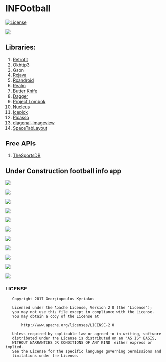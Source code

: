 # INFOotball
[ ![License](http://img.shields.io/badge/License-Apache%202.0-blue.svg?style=flat-square) ](http://www.apache.org/licenses/LICENSE-2.0)

![](https://github.com/domgeorg/INFOotball/blob/master/ifootball/ic_launcher_round-web.png)

## Libraries:
1. [Retrofit](http://square.github.io/retrofit/)
2. [Okhttp3](https://github.com/square/okhttp/tree/master/okhttp/src/main/java/okhttp3)
3. [Gson](https://github.com/google/gson)
3. [Rxjava](https://github.com/ReactiveX/RxJava)
4. [Rxandroid](https://github.com/ReactiveX/RxAndroid)
5. [Realm](https://blog.realm.io/realm-for-android/)
6. [Butter Knife](http://jakewharton.github.io/butterknife/)
7. [Dagger](https://google.github.io/dagger/)
8. [Project Lombok](https://projectlombok.org/)
9. [Nucleus](https://github.com/konmik/nucleus)
10. [Icepick](https://github.com/frankiesardo/icepick)
11. [Picasso](http://square.github.io/picasso/)
12. [diagonal-imageview](https://github.com/santalu/diagonal-imageview)
13. [SpaceTabLayout](https://github.com/long1eu/SpaceTabLayout)

## Free APIs
1. [TheSportsDB](http://www.thesportsdb.com)


## Under Construction football info app

![](https://github.com/domgeorg/INFOotball/blob/master/infootball/Screenshot_20171024-183300.png)

![](https://github.com/domgeorg/INFOotball/blob/master/infootball/Screenshot_20171024-183320.png)

![](https://github.com/domgeorg/INFOotball/blob/master/infootball/Screenshot_20171026-155204.jpg)

![](https://github.com/domgeorg/INFOotball/blob/master/infootball/Screenshot_20171026-155238.png)

![](https://github.com/domgeorg/INFOotball/blob/master/infootball/Screenshot_20171026-155252.png)

![](https://github.com/domgeorg/INFOotball/blob/master/infootball/Screenshot_20171026-155318.png)

![](https://github.com/domgeorg/INFOotball/blob/master/infootball/Screenshot_20171028-144339.png)

![](https://github.com/domgeorg/INFOotball/blob/master/infootball/Screenshot_20171028-144409.png)

![](https://github.com/domgeorg/INFOotball/blob/master/infootball/Screenshot_20171029-212102.png)

![](https://github.com/domgeorg/INFOotball/blob/master/infootball/Screenshot_20171029-211906.png)


![](http://www.ptiwebtech.com.au/images/slider-snap.png)

### LICENSE
```
   Copyright 2017 Georgiopoulos Kyriakos

   Licensed under the Apache License, Version 2.0 (the "License");
   you may not use this file except in compliance with the License.
   You may obtain a copy of the License at

       http://www.apache.org/licenses/LICENSE-2.0

   Unless required by applicable law or agreed to in writing, software
   distributed under the License is distributed on an "AS IS" BASIS,
   WITHOUT WARRANTIES OR CONDITIONS OF ANY KIND, either express or implied.
   See the License for the specific language governing permissions and
   limitations under the License.
```

